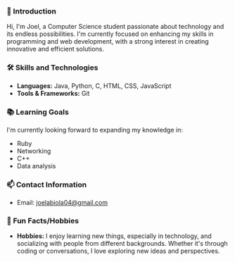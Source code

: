 ### **👋 Introduction**
Hi, I'm Joel, a Computer Science student passionate about technology and its endless possibilities. I'm currently focused on enhancing my skills in programming and web development, with a strong interest in creating innovative and efficient solutions.

### **🛠 Skills and Technologies**
- **Languages:** Java, Python, C, HTML, CSS, JavaScript
- **Tools & Frameworks:** Git
  
### **📚 Learning Goals**
I'm currently looking forward to expanding my knowledge in:
- Ruby
- Networking
- C++
- Data analysis

### **📫 Contact Information**
- Email: [joelabiola04@gmail.com](mailto:joelabiola04@gmail.com)

### **🎉 Fun Facts/Hobbies**
- **Hobbies:** I enjoy learning new things, especially in technology, and socializing with people from different backgrounds. Whether it's through coding or conversations, I love exploring new ideas and perspectives.

